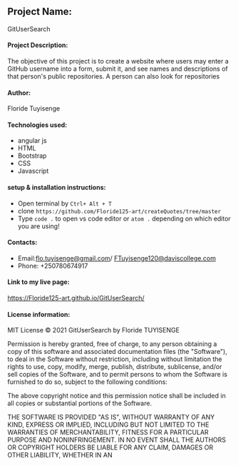 ## Project Name:
GitUserSearch
#### Project Description:
The objective of this project is to create a website where users may enter a GitHub username into a form, submit it, and see names and descriptions of that person's public repositories. A person can also look for repositories
#### Author: 
Floride Tuyisenge
#### Technologies used:
* angular js
* HTML
* Bootstrap
* CSS
* Javascript

#### setup & installation instructions:
* Open terminal by `Ctrl+ Alt + T`  
* clone `https://github.com/Floride125-art/createQuotes/tree/master`
* Type `code .` to open vs code editor or `atom .` depending on which editor you are using!
#### Contacts: 
* Email:flo.tuyisenge@gmail.com/ FTuyisenge120@daviscollege.com
* Phone: +250780674917
#### Link to my live page:
https://Floride125-art.github.io/GitUserSearch/

####  License information:
MIT License
© 2021 GitUserSearch by Floride TUYISENGE

Permission is hereby granted, free of charge, to any person obtaining a copy of this software and associated documentation files (the "Software"), to deal in the Software without restriction, including without limitation the rights to use, copy, modify, merge, publish, distribute, sublicense, and/or sell copies of the Software, and to permit persons to whom the Software is furnished to do so, subject to the following conditions:

The above copyright notice and this permission notice shall be included in all copies or substantial portions of the Software.

THE SOFTWARE IS PROVIDED "AS IS", WITHOUT WARRANTY OF ANY KIND, EXPRESS OR IMPLIED, INCLUDING BUT NOT LIMITED TO THE WARRANTIES OF MERCHANTABILITY, FITNESS FOR A PARTICULAR PURPOSE AND NONINFRINGEMENT. IN NO EVENT SHALL THE AUTHORS OR COPYRIGHT HOLDERS BE LIABLE FOR ANY CLAIM, DAMAGES OR OTHER LIABILITY, WHETHER IN AN 
